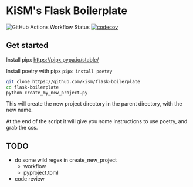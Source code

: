 # KiSM's Flask Boilerplate

![GitHub Actions Workflow Status](https://img.shields.io/github/actions/workflow/status/kism/flask-boilerplate/main.yml)
[![codecov](https://codecov.io/github/kism/flask-boilerplate/graph/badge.svg?token=NARIB5JF9M)](https://codecov.io/github/kism/flask-boilerplate)

## Get started

Install pipx <https://pipx.pypa.io/stable/>

Install poetry with pipx `pipx install poetry`

```bash
git clone https://github.com/kism/flask-boilerplate
cd flask-boilerplate
python create_my_new_project.py
```

This will create the new project directory in the parent directory, with the new name.

At the end of the script it will give you some instructions to use poetry, and grab the css.

## TODO

- do some wild regex in create_new_project
  - workflow
  - pyproject.toml
- code review
